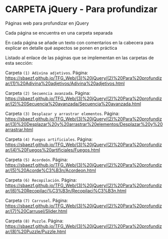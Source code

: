 ﻿# CARPETA jQuery - Para profundizar
Páginas web para profundizar en jQuery

Cada página se encuentra en una carpeta separada

En cada página se añade un texto con comentarios en la cabecera para explicar en detalle qué aspectos se ponen en práctica

Listado al enlace de las páginas que se implementan en las carpetas de esta sección:

Carpeta `(1) Adivina adjetivos`. Página: https://sbaezf.github.io/TFG_Web/(3)%20jQuery/(2)%20Para%20profundizar/(1)%20Adivina%20adjetivos/Adivina%20adjetivos.html				

Carpeta `(2) Secuencia avanzada`. Página: https://sbaezf.github.io/TFG_Web/(3)%20jQuery/(2)%20Para%20profundizar/(2)%20Secuencia%20avanzada/Secuencia%20avanzada.html				

Carpeta `(3) Desplazar y arrastrar elementos`. Página: https://sbaezf.github.io/TFG_Web/(3)%20jQuery/(2)%20Para%20profundizar/(3)%20Desplazar%20y%20arrastrar%20elementos/Desplazar%20y%20arrastrar.html

Carpeta `(4) Fuegos artificiales`. Página: https://sbaezf.github.io/TFG_Web/(3)%20jQuery/(2)%20Para%20profundizar/(4)%20Fuegos%20artificiales/Fuegos.html

Carpeta `(5) Acordeón`. Página: https://sbaezf.github.io/TFG_Web/(3)%20jQuery/(2)%20Para%20profundizar/(5)%20Acorde%C3%B3n/Acordeon.html

Carpeta `(6) Recopilación`. Página: https://sbaezf.github.io/TFG_Web/(3)%20jQuery/(2)%20Para%20profundizar/(6)%20Recopilaci%C3%B3n/Recopilaci%C3%B3n.html

Carpeta `(7) Carrusel`. Página:	https://sbaezf.github.io/TFG_Web/(3)%20jQuery/(2)%20Para%20profundizar/(7)%20Carrusel/Slider.html

Carpeta `(8) Puzzle`. Página: https://sbaezf.github.io/TFG_Web/(3)%20jQuery/(2)%20Para%20profundizar/(8)%20Puzzle/Puzzle.html
